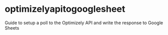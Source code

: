 # optimizelyapitogooglesheet
Guide to setup a poll to the Optimizely API and write the response to Google Sheets
